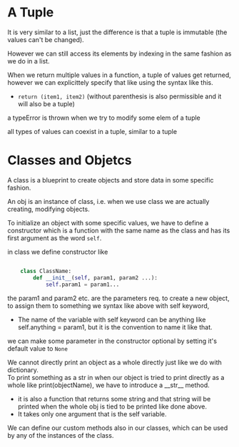 # A Tuple

It is very similar to a list, just the difference is that a tuple is immutable (the values can't be changed).

However we can still access its elements by indexing in the same fashion as we do in a list.

When we return multiple values in a function, a tuple of values get returned, however we can explicittely specify that like using the syntax like this.

-   `return (item1, item2)` (without parenthesis is also permissible and it will also be a tuple)

a typeError is thrown when we try to modify some elem of a tuple

all types of values can coexist in a tuple, similar to a tuple

# Classes and Objetcs

A class is a blueprint to create objects and store data in some specific fashion.

An obj is an instance of class, i.e. when we use class we are actually creating, modifying objects.

To initialize an object with some specific values, we have to define a constructor which is a function with the same name as the class and has its first argument as the word `self`.

in class we define constructor like

```python

    class ClassName:
        def __init__(self, param1, param2 ...):
            self.param1 = param1...
```

the param1 and param2 etc. are the parameters req. to create a new object, to assign them to something we syntax like above with self keyword,

-   The name of the variable with self keyword can be anything like self.anything = param1, but it is the convention to name it like that.

we can make some parameter in the constructor optional by setting it's default value to `None`

We cannot directly print an object as a whole directly just like we do with dictionary.  
To print something as a str in when our object is tried to print directly as a whole like print(objectName), we have to introduce a \_\_str\_\_ method.

-   it is also a function that returns some string and that string will be printed when the whole obj is tied to be printed like done above.
-   It takes only one argument that is the self variable.

We can define our custom methods also in our classes, which can be used by any of the instances of the class.
